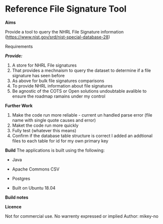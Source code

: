 Reference File Signature Tool
=====

**Aims**

Provide a tool to query the NHRL File Signature information (https://www.nist.gov/srd/nist-special-database-28)

Requirements

***Provide:***

1.	A store for NHRL File signatures
2.	That provides a mechnaism to query the dataset to determine if a file signature has seen before
3.	As above for bulk file signatures comparisons
4.  To provide NHRL information about file signatures
5.  Be agnostic of the COTS or Open solutions undoubtable avalible to ensure the roadmap ramains under my control

**Further Work**

1. Make the code run more reliable - current un handled parse error (file name with single quote causes and error)
2. Maket the code run more quickly
3. Fully test (whatever this means)
4. Confirm if the database table structure is correct I added an addtional files to each table for id for my own primary key

**Build**
The applications is built using the following:

* Java
 - Apache Commons CSV

* Postgres

* Built on Ubuntu 18.04


**Build notes**


**Licence**

Not for commercial use. No warrenty expressed or implied
Author: mikey-no